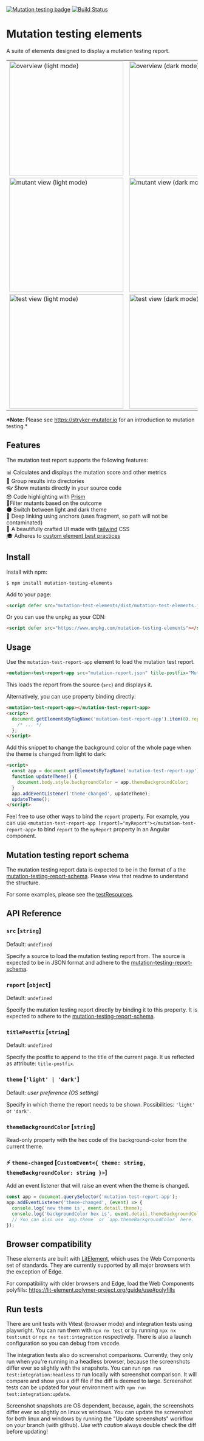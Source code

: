 [![Mutation testing badge](https://img.shields.io/endpoint?style=flat&url=https%3A%2F%2Fbadge-api.stryker-mutator.io%2Fgithub.com%2Fstryker-mutator%2Fmutation-testing-elements%2Fmaster%3Fmodule%3Delements)](https://badge-api.stryker-mutator.io/github.com/stryker-mutator/mutation-testing-elements/master?module=elements)
[![Build Status](https://github.com/stryker-mutator/mutation-testing-elements/workflows/CI/badge.svg)](https://github.com/stryker-mutator/mutation-testing-elements/actions?query=workflow%3ACI+branch%3Amaster)

# Mutation testing elements

A suite of elements designed to display a mutation testing report.

<table>
<tbody>
<tr>
  <td><img width="300" alt="overview (light mode)" src="https://user-images.githubusercontent.com/10114577/217476452-888786b4-76cc-4901-bdf6-c86ced788fcf.png"></td>
  <td><img width="300" alt="overview (dark mode)" src="https://user-images.githubusercontent.com/10114577/217476446-51029c3d-a53a-49da-a981-9a8a7bfa2c99.png"></td>
</tr>
<tr>
  <td><img width="300" alt="mutant view (light mode)" src="https://user-images.githubusercontent.com/10114577/217476439-6a533270-7438-429b-b8f6-f715654a9bda.png"></td>
  <td><img width="300" alt="mutant view (dark mode)" src="https://user-images.githubusercontent.com/10114577/217476442-f98e6498-0665-4c5f-a740-68af6ad43f86.png"></td>
</tr>
<tr>
  <td><img width="300" alt="test view (light mode)" src="https://user-images.githubusercontent.com/10114577/217476461-f1cab2d0-6614-48e7-a0ea-664d3a2bfad9.png"></td>
  <td><img width="300" alt="test view (dark mode)" src="https://user-images.githubusercontent.com/10114577/217476457-ed5c705b-f718-41e8-8891-51dd6392a356.png"></td>
</tr>
</tbody>
</table>

**\*Note:** Please see https://stryker-mutator.io for an introduction to mutation testing.\*

## Features

The mutation test report supports the following features:

📊 Calculates and displays the mutation score and other metrics  
📁 Group results into directories  
👓 Show mutants directly in your source code  
😎 Code highlighting with [Prism](https://prismjs.com/)  
🧙‍ Filter mutants based on the outcome  
🌑 Switch between light and dark theme  
🔗 Deep linking using anchors (uses fragment, so path will not be contaminated)  
💅 A beautifully crafted UI made with [tailwind](https://tailwindcss.com/) CSS  
🎓 Adheres to [custom element best practices](https://developers.google.com/web/fundamentals/web-components/best-practices)

## Install

Install with npm:

```shell
$ npm install mutation-testing-elements
```

Add to your page:

```html
<script defer src="mutation-test-elements/dist/mutation-test-elements.js"></script>
```

Or you can use the unpkg as your CDN:

```html
<script defer src="https://www.unpkg.com/mutation-testing-elements"></script>
```

## Usage

Use the `mutation-test-report-app` element to load the mutation test report.

```html
<mutation-test-report-app src="mutation-report.json" title-postfix="Mutation Test Report"></mutation-test-report-app>
```

This loads the report from the source (`src`) and displays it.

Alternatively, you can use property binding directly:

```html
<mutation-test-report-app></mutation-test-report-app>
<script>
  document.getElementsByTagName('mutation-test-report-app').item(0).report = {
    /* ... */
  };
</script>
```

Add this snippet to change the background color of the whole page when the theme is changed from light to dark:

```html
<script>
  const app = document.getElementsByTagName('mutation-test-report-app').item(0);
  function updateTheme() {
    document.body.style.backgroundColor = app.themeBackgroundColor;
  }
  app.addEventListener('theme-changed', updateTheme);
  updateTheme();
</script>
```

Feel free to use other ways to bind the `report` property. For example, you can use `<mutation-test-report-app [report]="myReport"></mutation-test-report-app>` to bind `report` to the `myReport` property in an Angular component.

## Mutation testing report schema

The mutation testing report data is expected to be in the format of a the [mutation-testing-report-schema](https://github.com/stryker-mutator/mutation-testing-elements/tree/master/packages/report-schema#readme). Please view that readme to understand the structure.

For some examples, please see the [testResources](https://github.com/stryker-mutator/mutation-testing-elements/tree/master/packages/elements/testResources).

## API Reference

### `src` [`string`]

Default: `undefined`

Specify a source to load the mutation testing report from. The source is expected to be in JSON format and adhere to the [mutation-testing-report-schema](#mutation-testing-report-schema).

### `report` [`object`]

Default: `undefined`

Specify the mutation testing report directly by binding it to this property. It is expected to adhere to the [mutation-testing-report-schema](#mutation-testing-report-schema).

### `titlePostfix` [`string`]

Default: `undefined`

Specify the postfix to append to the title of the current page. It us reflected as attribute: `title-postfix`.

### `theme` [`'light' | 'dark'`]

Default: _user preference (OS setting)_

Specify in which theme the report needs to be shown. Possibilities: `'light'` or `'dark'`.

### `themeBackgroundColor` [`string`]

Read-only property with the hex code of the background-color from the current theme.

### ⚡ `theme-changed` [`CustomEvent<{ theme: string, themeBackgroundColor: string }>`]

Add an event listener that will raise an event when the theme is changed.

```js
const app = document.querySelector('mutation-test-report-app');
app.addEventListener('theme-changed', (event) => {
  console.log('new theme is', event.detail.theme);
  console.log('backgroundColor hex is', event.detail.themeBackgroundColor);
  // You can also use `app.theme` or `app.themeBackgroundColor` here.
});
```

## Browser compatibility

These elements are built with [LitElement](https://lit-element.polymer-project.org/), which uses the Web Components set of standards. They are currently supported by all major browsers with the exception of Edge.

For compatibility with older browsers and Edge, load the Web Components polyfills: https://lit-element.polymer-project.org/guide/use#polyfills

## Run tests

There are unit tests with Vitest (browser mode) and integration tests using playwright. You can run them with `npx nx test` or by running `npx nx test:unit` or `npx nx test:integration` respectively. There is also a launch configuration so you can debug from vscode.

The integration tests also do screenshot comparisons. Currently, they only run when you're running in a headless browser, because the screenshots differ ever so slightly with the snapshots. You can run `npm run test:integration:headless` to run locally with screenshot comparison. It will compare and show you a diff file if the diff is deemed to large. Screenshot tests can be updated for your environment with `npm run test:integration:update`.

Screenshot snapshots are OS dependent, because, again, the screenshots differ ever so slightly on linux vs windows. You can update the screenshot for both linux and windows by running the "Update screenshots" workflow on your branch (with github). _Use with caution_ always double check the diff before updating!
